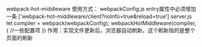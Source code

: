 webpack-hot-middleware
使用方式：
webpackConfig.js 
entry属性中必须增加一条 ['webpack-hot-middleware/client?noInfo=true&reload=true']
server.js
let compiler = webpack(webpackConfig);
webpackHotMiddleware(compiler, {
    //一些配置项
})
作用：实现文件更新后，浏览器自动刷新。这个刷新指的是整个页面的刷新